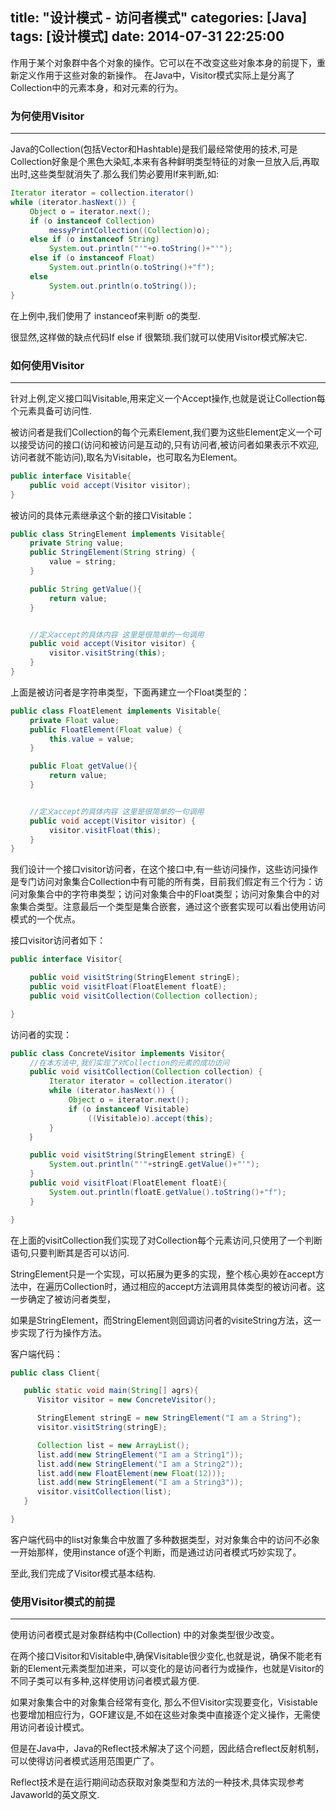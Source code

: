 title: "设计模式 - 访问者模式"
categories: [Java]
tags: [设计模式]
date: 2014-07-31 22:25:00
---

作用于某个对象群中各个对象的操作。它可以在不改变这些对象本身的前提下，重新定义作用于这些对象的新操作。
在Java中，Visitor模式实际上是分离了Collection中的元素本身，和对元素的行为。
<!-- more -->
### 为何使用Visitor

-----------------
Java的Collection(包括Vector和Hashtable)是我们最经常使用的技术,可是Collection好象是个黑色大染缸,本来有各种鲜明类型特征的对象一旦放入后,再取出时,这些类型就消失了.那么我们势必要用If来判断,如:
```java
Iterator iterator = collection.iterator()
while (iterator.hasNext()) {
　　 Object o = iterator.next();
　　 if (o instanceof Collection)
　　 　　 messyPrintCollection((Collection)o);
　　 else if (o instanceof String)
　　 　　 System.out.println("'"+o.toString()+"'");
　　 else if (o instanceof Float)
　　 　　 System.out.println(o.toString()+"f");
　　 else
　　 　　 System.out.println(o.toString());
}
```

在上例中,我们使用了 instanceof来判断 o的类型.

很显然,这样做的缺点代码If else if 很繁琐.我们就可以使用Visitor模式解决它.

### 如何使用Visitor

-----------------
针对上例,定义接口叫Visitable,用来定义一个Accept操作,也就是说让Collection每个元素具备可访问性.

被访问者是我们Collection的每个元素Element,我们要为这些Element定义一个可以接受访问的接口(访问和被访问是互动的,只有访问者,被访问者如果表示不欢迎,访问者就不能访问),取名为Visitable，也可取名为Element。
```java
public interface Visitable{
　　 public void accept(Visitor visitor);
}
```
被访问的具体元素继承这个新的接口Visitable：

```java
public class StringElement implements Visitable{
　　 private String value;
　　 public StringElement(String string) {
　　 　　 value = string;
　　 }

　　 public String getValue(){
　　 　　 return value;
　　 }


　　 //定义accept的具体内容 这里是很简单的一句调用
　　 public void accept(Visitor visitor) {
　　 　　 visitor.visitString(this);
　　 }
}

```

上面是被访问者是字符串类型，下面再建立一个Float类型的：
```java
public class FloatElement implements Visitable{
　　 private Float value;
　　 public FloatElement(Float value) {
　　 　　 this.value = value;
　　 }

　　 public Float getValue(){
　　 　　 return value;
　　 }


　　 //定义accept的具体内容 这里是很简单的一句调用
　　 public void accept(Visitor visitor) {
　　 　　 visitor.visitFloat(this);
　　 }
}

```

我们设计一个接口visitor访问者，在这个接口中,有一些访问操作，这些访问操作是专门访问对象集合Collection中有可能的所有类，目前我们假定有三个行为：访问对象集合中的字符串类型；访问对象集合中的Float类型；访问对象集合中的对象集合类型。注意最后一个类型是集合嵌套，通过这个嵌套实现可以看出使用访问模式的一个优点。

接口visitor访问者如下：
```java
public interface Visitor{

　　 public void visitString(StringElement stringE);
　　 public void visitFloat(FloatElement floatE);
　　 public void visitCollection(Collection collection); 

}
```

访问者的实现：
```java
public class ConcreteVisitor implements Visitor{
　　 //在本方法中,我们实现了对Collection的元素的成功访问
　　 public void visitCollection(Collection collection) {
　　 　　 Iterator iterator = collection.iterator()
　　 　　 while (iterator.hasNext()) {
　　 　　 　　 Object o = iterator.next();
　　 　　 　　 if (o instanceof Visitable)
　　 　　 　　 　　 ((Visitable)o).accept(this);
　　 　　 } 
　　 ｝

　　 public void visitString(StringElement stringE) {
　　 　　 System.out.println("'"+stringE.getValue()+"'");
　　 } 
　　 public void visitFloat(FloatElement floatE){
　　 　　 System.out.println(floatE.getValue().toString()+"f");
　　 } 

}

```

在上面的visitCollection我们实现了对Collection每个元素访问,只使用了一个判断语句,只要判断其是否可以访问.

StringElement只是一个实现，可以拓展为更多的实现，整个核心奥妙在accept方法中，在遍历Collection时，通过相应的accept方法调用具体类型的被访问者。这一步确定了被访问者类型，

如果是StringElement，而StringElement则回调访问者的visiteString方法，这一步实现了行为操作方法。

客户端代码：
```java
public class Client{

   public static void main(String[] agrs){
      Visitor visitor = new ConcreteVisitor();

      StringElement stringE = new StringElement("I am a String");
      visitor.visitString(stringE);

      Collection list = new ArrayList();
      list.add(new StringElement("I am a String1")); 
      list.add(new StringElement("I am a String2")); 
      list.add(new FloatElement(new Float(12))); 
      list.add(new StringElement("I am a String3")); 
      visitor.visitCollection(list);
   }

}

```

客户端代码中的list对象集合中放置了多种数据类型，对对象集合中的访问不必象一开始那样，使用instance of逐个判断，而是通过访问者模式巧妙实现了。

至此,我们完成了Visitor模式基本结构.

### 使用Visitor模式的前提

-------------------------
使用访问者模式是对象群结构中(Collection) 中的对象类型很少改变。

在两个接口Visitor和Visitable中,确保Visitable很少变化,也就是说，确保不能老有新的Element元素类型加进来，可以变化的是访问者行为或操作，也就是Visitor的不同子类可以有多种,这样使用访问者模式最方便.

如果对象集合中的对象集合经常有变化, 那么不但Visitor实现要变化，Visistable也要增加相应行为，GOF建议是,不如在这些对象类中直接逐个定义操作，无需使用访问者设计模式。

但是在Java中，Java的Reflect技术解决了这个问题，因此结合reflect反射机制，可以使得访问者模式适用范围更广了。

Reflect技术是在运行期间动态获取对象类型和方法的一种技术,具体实现参考Javaworld的英文原文.
